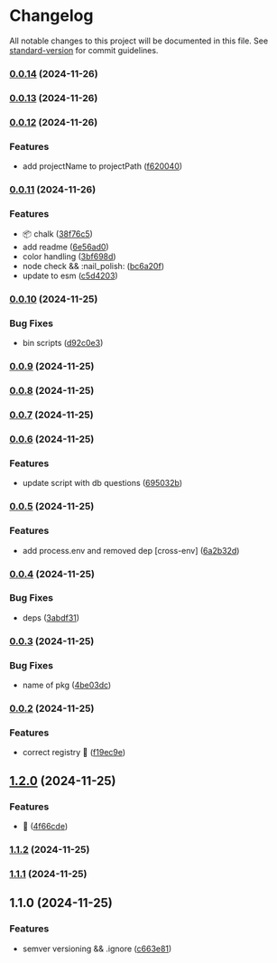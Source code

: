 # Changelog

All notable changes to this project will be documented in this file. See [standard-version](https://github.com/conventional-changelog/standard-version) for commit guidelines.

### [0.0.14](https://github.com/HayoDev/create-litium-accelerator/compare/v0.0.13...v0.0.14) (2024-11-26)

### [0.0.13](https://github.com/HayoDev/create-litium-accelerator/compare/v0.0.12...v0.0.13) (2024-11-26)

### [0.0.12](https://github.com/HayoDev/create-litium-accelerator/compare/v0.0.11...v0.0.12) (2024-11-26)


### Features

* add projectName to projectPath ([f620040](https://github.com/HayoDev/create-litium-accelerator/commit/f6200404a25d9b172fcd0ea54ec0f85337e93ffc))

### [0.0.11](https://github.com/HayoDev/create-litium-accelerator/compare/v0.0.10...v0.0.11) (2024-11-26)


### Features

* :package: chalk ([38f76c5](https://github.com/HayoDev/create-litium-accelerator/commit/38f76c5c1d96d74c6a28a05ec13309922d6c08f0))
* add readme ([6e56ad0](https://github.com/HayoDev/create-litium-accelerator/commit/6e56ad0684ad4de09800730b04b0691e424004fa))
* color handling ([3bf698d](https://github.com/HayoDev/create-litium-accelerator/commit/3bf698d8da4a8195c96cd6de56776f42c5aab921))
* node check && :nail_polish: ([bc6a20f](https://github.com/HayoDev/create-litium-accelerator/commit/bc6a20fd3328edcec2176f6b351ce0b99b7b275d))
* update to esm ([c5d4203](https://github.com/HayoDev/create-litium-accelerator/commit/c5d4203546beb8b39e9e69c1b48f43c5dd14af5f))

### [0.0.10](https://github.com/HayoDev/create-litium-accelerator/compare/v0.0.9...v0.0.10) (2024-11-25)


### Bug Fixes

* bin scripts ([d92c0e3](https://github.com/HayoDev/create-litium-accelerator/commit/d92c0e3120be8dd4e393604d567fc7fb384767dc))

### [0.0.9](https://github.com/HayoDev/create-litium-accelerator/compare/v0.0.8...v0.0.9) (2024-11-25)

### [0.0.8](https://github.com/HayoDev/create-litium-accelerator/compare/v0.0.7...v0.0.8) (2024-11-25)

### [0.0.7](https://github.com/HayoDev/create-litium-accelerator/compare/v0.0.6...v0.0.7) (2024-11-25)

### [0.0.6](https://github.com/HayoDev/create-litium-accelerator/compare/v0.0.5...v0.0.6) (2024-11-25)


### Features

* update script with db questions ([695032b](https://github.com/HayoDev/create-litium-accelerator/commit/695032baf05d87eccaec8565843a7ad62e5a8ef2))

### [0.0.5](https://github.com/HayoDev/create-litium-accelerator/compare/v0.0.4...v0.0.5) (2024-11-25)


### Features

* add process.env and removed dep [cross-env] ([6a2b32d](https://github.com/HayoDev/create-litium-accelerator/commit/6a2b32da091f266aebcf3f25702ede927df1fc74))

### [0.0.4](https://github.com/HayoDev/create-litium-accelerator/compare/v0.0.3...v0.0.4) (2024-11-25)


### Bug Fixes

* deps ([3abdf31](https://github.com/HayoDev/create-litium-accelerator/commit/3abdf311e524e606f9855839e23a8bf713a45afb))

### [0.0.3](https://github.com/HayoDev/create-litium-accelerator/compare/v0.0.2...v0.0.3) (2024-11-25)


### Bug Fixes

* name of pkg ([4be03dc](https://github.com/HayoDev/create-litium-accelerator/commit/4be03dcd4aa8353dc2bcf449a7c7bd8c6d10aaae))

### [0.0.2](https://github.com/HayoDev/create-litium-accelerator/compare/v1.2.0...v0.0.2) (2024-11-25)


### Features

* correct registry :pencil: ([f19ec9e](https://github.com/HayoDev/create-litium-accelerator/commit/f19ec9e528fa3c93e2a25e9f18052ab3fbd7eb0d))

## [1.2.0](https://github.com/HayoDev/create-litium-accelerator/compare/v1.1.2...v1.2.0) (2024-11-25)


### Features

* :wrench: ([4f66cde](https://github.com/HayoDev/create-litium-accelerator/commit/4f66cde6bc71f58ca966817ae7e8a584fe742f4b))

### [1.1.2](https://github.com/HayoDev/create-litium-accelerator/compare/v1.1.1...v1.1.2) (2024-11-25)

### [1.1.1](https://github.com/HayoDev/create-litium-accelerator/compare/v1.1.0...v1.1.1) (2024-11-25)

## 1.1.0 (2024-11-25)


### Features

* semver versioning && .ignore ([c663e81](https://github.com/HayoDev/create-litium-accelerator/commit/c663e8158bf4dfc6b23465075d4a362d8b825e44))
